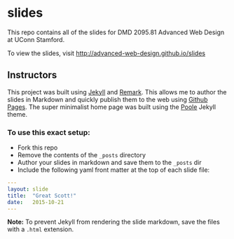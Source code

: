 # slides

This repo contains all of the slides for DMD 2095.81 Advanced Web Design at UConn Stamford.

To view the slides, visit <http://advanced-web-design.github.io/slides>

## Instructors

This project was built using [Jekyll](http://jekyllrb.com/) and [Remark](https://github.com/gnab/remark). This allows me to author the slides in Markdown and quickly publish them to the web using [Github Pages](https://pages.github.com/). The super minimalist home page was built using the [Poole](http://getpoole.com/) Jekyll theme.

### To use this exact setup:

- Fork this repo
- Remove the contents of the `_posts` directory
- Author your slides in markdown and save them to the `_posts` dir
- Include the following yaml front matter at the top of each slide file:

```yaml
---
layout: slide
title:  "Great Scott!"
date:   2015-10-21
---
```

**Note:** To prevent Jekyll from rendering the slide markdown, save the files with a `.html` extension.
